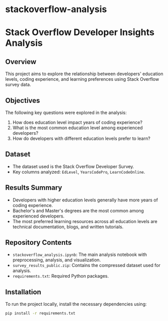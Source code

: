 # stackoverflow-analysis
# Stack Overflow Developer Insights Analysis

## Overview
This project aims to explore the relationship between developers' education levels, coding experience, and learning preferences using Stack Overflow survey data. 

## Objectives
The following key questions were explored in the analysis:

1. How does education level impact years of coding experience?
2. What is the most common education level among experienced developers?
3. How do developers with different education levels prefer to learn?

## Dataset
- The dataset used is the Stack Overflow Developer Survey.
- Key columns analyzed: `EdLevel`, `YearsCodePro`, `LearnCodeOnline`.

## Results Summary
- Developers with higher education levels generally have more years of coding experience.
- Bachelor's and Master's degrees are the most common among experienced developers.
- The most preferred learning resources across all education levels are technical documentation, blogs, and written tutorials.

## Repository Contents
- `stackoverflow_analysis.ipynb`: The main analysis notebook with preprocessing, analysis, and visualization.
- `survey_results_public.zip`: Contains the compressed dataset used for analysis.
- `requirements.txt`: Required Python packages.

## Installation
To run the project locally, install the necessary dependencies using:

```bash
pip install -r requirements.txt
